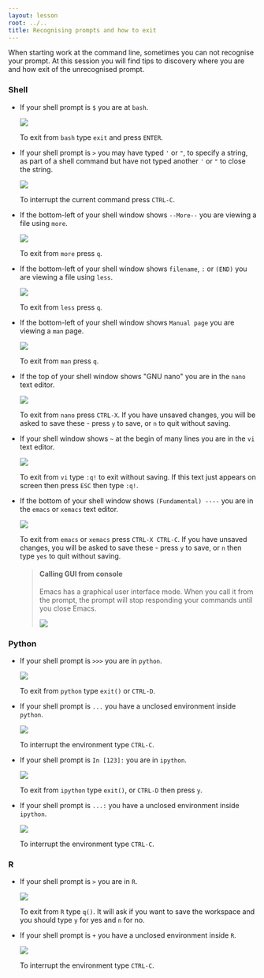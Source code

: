 ```yaml
---
layout: lesson
root: ../..
title: Recognising prompts and how to exit
---
```

When starting work at the command line, sometimes you can not recognise your
prompt. At this session you will find tips to discovery where you are and how
exit of the unrecognised prompt.

### Shell

- If your shell prompt is `$` you are at `bash`.

  <img src="img/bash.png" />

  To exit from `bash` type `exit` and press `ENTER`.

- If your shell prompt is `>` you may have typed `'` or `"`, to specify a
  string, as part of a shell command but have not typed another `'` or `"` to
  close the string.

  <img src="img/bash-unclosed.png" />

  To interrupt the current command press `CTRL-C`.

- If the bottom-left of your shell window shows `--More--` you are viewing
  a file using `more`.

  <img src="img/more.png" />

  To exit from `more` press `q`.

- If the bottom-left of your shell window shows `filename`, `:` or `(END)` you
  are viewing a file using `less`.

  <img src="img/less.png" />

  To exit from `less` press `q`.

- If the bottom-left of your shell window shows `Manual page` you are
  viewing a `man` page.

  <img src="img/man.png" />

  To exit from `man` press `q`.

- If the top of your shell window shows "GNU nano" you are in the `nano` text editor.

  <img src="img/nano.png" />

  To exit from `nano` press `CTRL-X`. If you have unsaved changes, you will be
  asked to save these - press `y` to save, or `n` to quit without saving.

- If your shell window shows `~` at the begin of many lines you are in the `vi`
  text editor.

  <img src="img/vim.png" />

  To exit from `vi` type `:q!` to exit without saving. If this text just appears
  on screen then press `ESC` then type `:q!`.

- If the bottom of your shell window shows `(Fundamental) ----`
  you are in the `emacs` or `xemacs` text editor.

  <img src="img/emacs.png" />

  To exit from `emacs` or `xemacs` press `CTRL-X CTRL-C`. If you have unsaved
  changes, you will be asked to save these - press `y` to save, or `n` then type
  `yes` to quit without saving.

  > #### Calling GUI from console
  >
  > Emacs has a graphical user interface mode. When you call it from the prompt,
  > the prompt will stop responding your commands until you close Emacs.
  >
  > <img src="img/emacs-gui.png" />

### Python

- If your shell prompt is `>>>` you are in `python`.

  <img src="img/python.png" />

  To exit from `python` type `exit()` or `CTRL-D`.

- If your shell prompt is `...` you have a unclosed environment inside
  `python`.

  <img src="img/python-unclosed.png" />

  To interrupt the environment type `CTRL-C`.

- If your shell prompt is `In [123]:` you are in `ipython`.

  <img src="img/ipython.png" />

  To exit from `ipython` type `exit()`, or `CTRL-D` then press `y`.

- If your shell prompt is `...:` you have a unclosed environment inside
  `ipython`.

  <img src="img/ipython-unclosed.png" />

  To interrupt the environment type `CTRL-C`.

### R

- If your shell prompt is `>` you are in `R`.

  <img src="img/r.png" />

  To exit from `R` type `q()`. It will ask if you want to save the workspace and
  you should type `y` for yes and `n` for no.

- If your shell prompt is `+` you have a unclosed environment inside `R`.

  <img src="img/r-unclosed.png" />

  To interrupt the environment type `CTRL-C`.
